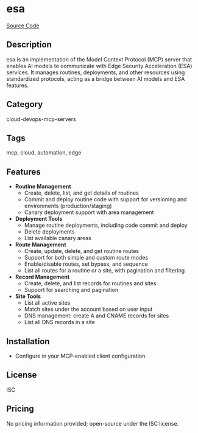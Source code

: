 # esa

[Source Code](https://github.com/aliyun/mcp-server-esa)

## Description
esa is an implementation of the Model Context Protocol (MCP) server that enables AI models to communicate with Edge Security Acceleration (ESA) services. It manages routines, deployments, and other resources using standardized protocols, acting as a bridge between AI models and ESA features.

## Category
cloud-devops-mcp-servers

## Tags
mcp, cloud, automation, edge

## Features
- **Routine Management**
  - Create, delete, list, and get details of routines
  - Commit and deploy routine code with support for versioning and environments (production/staging)
  - Canary deployment support with area management
- **Deployment Tools**
  - Manage routine deployments, including code commit and deploy
  - Delete deployments
  - List available canary areas
- **Route Management**
  - Create, update, delete, and get routine routes
  - Support for both simple and custom route modes
  - Enable/disable routes, set bypass, and sequence
  - List all routes for a routine or a site, with pagination and filtering
- **Record Management**
  - Create, delete, and list records for routines and sites
  - Support for searching and pagination
- **Site Tools**
  - List all active sites
  - Match sites under the account based on user input
  - DNS management: create A and CNAME records for sites
  - List all DNS records in a site

## Installation
- Configure in your MCP-enabled client configuration.

## License
ISC

## Pricing
No pricing information provided; open-source under the ISC license.